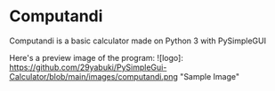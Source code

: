 # Computandi
Computandi is a basic calculator made on Python 3 with PySimpleGUI

Here's a preview image of the program:
![logo]: https://github.com/29yabuki/PySimpleGui-Calculator/blob/main/images/computandi.png "Sample Image"
